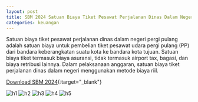 ```yaml
---
layout: post
title: SBM 2024 Satuan Biaya Tiket Pesawat Perjalanan Dinas Dalam Negeri Pergi Pulang (PP)
categories: keuangan
---
```


Satuan biaya tiket pesawat perjalanan dinas dalam negeri pergi pulang adalah satuan biaya untuk pembelian tiket pesawat udara pergi pulang (PP) dari bandara keberangkatan suatu kota ke bandara kota tujuan. Satuan biaya tiket termasuk biaya asuransi, tidak termasuk airport tax, bagasi, dan biaya retribusi lainnya. Dalam pelaksanaan anggaran, satuan biaya tiket perjalanan dinas dalam negeri menggunakan metode biaya riil.

[Download SBM 2024](https://jdih.kemenkeu.go.id/download/8be2507a-7c39-480f-b271-88e74e59e272/2023pmkeuangan049.pdf){:target="_blank"}

![h1](https://blogger.googleusercontent.com/img/b/R29vZ2xl/AVvXsEgls-zrhI6SiQkYs11wHUTDQpdoPDg8-OThxoRSiogqsA70nuX8USWkUrsaIOabmvBvuh2-v5q06aNL05q2w2MJGLwkII8B_b45Zydfg7fwEZ82XsPxKZnRv4Os7uuC5pZ1jwnxEqTAVeNsANwyzMW__8BWT5KxM9jLMBw3ORDj8VM2pg/s1600/SBM_2024_2_Page_27.jpg)
![h2](https://blogger.googleusercontent.com/img/b/R29vZ2xl/AVvXsEgmmTytbh9TxVj33l6kfcpqM3b15xwe-q4PGCDpz6DXYiyaCTvcRs8IiY3z5VQEAf9mEnua_lPfG4bkFPmQv75hUy3BCMDl_rz085OFgfXqhNXnL_YCHpkMGBIQ0mfekcRiNABxFNNSx8Vu_0Utq0CL-c2XuEWXpa2AVCku_u465ck4Rg/s1600/SBM_2024_2_Page_28.jpg)
![h3](https://blogger.googleusercontent.com/img/b/R29vZ2xl/AVvXsEhGxY5ZNtv0Ea6DyRfdABi-gsQJvi3WdTSgmGiuDhvbBfcYABxT1B6s57ULnT4W4GlmyxuOaukpr8aOMDAT3Prr7iRkJ3HS0Wij8oIhwc-FfZOokEIR9Q3xU83mPIv4S8xB3b3LE4dpCpv2jGZx3eoLx1cbTrphjFM0ncHHzxL6qsIFag/s1600/SBM_2024_2_Page_29.jpg)
![h4](https://blogger.googleusercontent.com/img/b/R29vZ2xl/AVvXsEiWxhRBwWhZtnmEGWJvykno1kRIMM6ZhYUECj_TrTbhhCJN6eFAkZps1Qj9DGgSQWwLl-t1gUhVEFxlArsFfgtJ_E4JIE1avdmb5RymVB1Xdb1xl9EDg4Ecv9hoU3hHNBGRu4ojoxSxzghAcwEvxtcfjKePObYj4T5jBxoYqfm6sa8aeQ/s1600/SBM_2024_2_Page_30.jpg)
![h5](https://blogger.googleusercontent.com/img/b/R29vZ2xl/AVvXsEhnV9SuIfIXdKJje6ycoFpBPmDi2_tkgh8kolwK5zJHFMMGN9XTKDC8B741G1r9Bq_OdGIZQ0eSxSAuTMCqp-hZJ0BB0O3HDcpKF8N4AmLKdv6tULyeTvY8YwiHFt6UlgRKLXGi1qusVRkx4SEVuc63irJmZiC9MngqqUBR-SZ4W6UI3w/s1600/SBM_2024_2_Page_31.jpg)